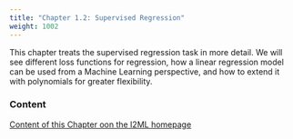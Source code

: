 ```yaml
---
title: "Chapter 1.2: Supervised Regression"
weight: 1002
---
```

This chapter treats the supervised regression task in more detail. We will see different loss functions for regression, how a linear regression model can be used from a Machine Learning perspective, and how to extend it with polynomials for greater flexibility.

<!--more-->

### Content

[Content of this Chapter oon the I2ML homepage](https://slds-lmu.github.io/i2ml/chapters/02_supervised_regression/)